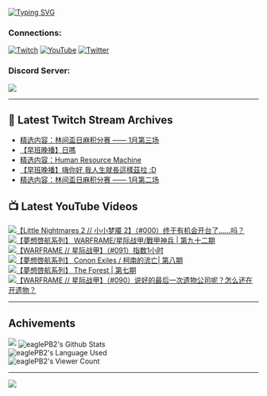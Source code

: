 <!--### Hello people, I'm EaglePB2 - The one who building something for fun 👋
Thank you for standby for this profile.   
The purpose of this profile is coming soon.   
You may come back later, as you wish if this readme.md is updated.   -->

<a href="https://git.io/typing-svg"><img src="https://readme-typing-svg.herokuapp.com?font=Fira+Code&duration=1000&pause=5000&vCenter=true&random=false&width=500&lines=%F0%9F%91%8B+Hello+Everyone%2C+I'm+EaglePB2.;%F0%9F%99%87+Thank+you+for+stopping+by+my+profile.+;%F0%9F%94%AD+%3D%3D%3D%3D+%F0%9F%94%AD;%F0%9F%91%8B+%E4%BD%A0%E5%A5%BD%EF%BC%8C%E6%AD%A1%E8%BF%8E%E4%BE%86%E5%88%B0%E6%88%91%E7%9A%84%E4%BB%A3%E7%A2%BC%E5%BA%AB%E3%80%82;%F0%9F%99%87+%E6%84%9F%E8%AC%9D%E5%89%8D%E4%BE%86%E5%8F%83%E8%A7%80%E5%B0%8F%E5%B1%8B+owo~" alt="Typing SVG" /></a>

### Connections:

[![Twitch](https://img.shields.io/badge/Twitch-9347FF?style=flat-square&logo=twitch&logoColor=white)](https://www.twitch.tv/eaglepb2)
[![YouTube](https://img.shields.io/badge/YouTube-%23FF0000.svg?style=flat-square&logo=YouTube&logoColor=white)](https://www.youtube.com/eaglepb2)
[![Twitter](https://img.shields.io/badge/Twitter-%231DA1F2.svg?style=flat-square&logo=Twitter&logoColor=white)](https://twitter.com/eaglepb2)

### Discord Server:

[![](https://invidget.switchblade.xyz/qKrub9b?theme=dark&language=ch)](https://discord.gg/qKrub9b)

---

## 👾 Latest Twitch Stream Archives
<!-- TWITCH:START -->
- [精选内容：林间盃日麻积分赛 —— 1月第三场](https://www.twitch.tv/videos/2043840465)
- [【早班晚播】日嗎](https://www.twitch.tv/videos/2042130935)
- [精选内容：Human Resource Machine](https://www.twitch.tv/videos/2039211634)
- [【早班晚播】嗨你好 我人生就長這樣茲拉 :D](https://www.twitch.tv/videos/2039017364)
- [精选内容：林间盃日麻积分赛 —— 1月第二场](https://www.twitch.tv/videos/2028353476)
<!-- TWITCH:END -->



## 📺 Latest YouTube Videos
<!-- YOUTUBE:START -->
<!-- YOUTUBE:END -->

<!-- BEGIN YOUTUBE-CARDS -->
<a href="https://www.youtube.com/watch?v=XumjVrkGH-Y">
  <picture>
    <source media="(prefers-color-scheme: dark)" srcset="https://ytcards.demolab.com/?id=XumjVrkGH-Y&title=%E3%80%90Little+Nightmares+2+%2F%2F+%E5%B0%8F%E5%B0%8F%E6%A2%A6%E9%AD%87+2%E3%80%91%EF%BC%88%23000%EF%BC%89%E7%BB%88%E4%BA%8E%E6%9C%89%E6%9C%BA%E4%BC%9A%E5%BC%80%E5%8F%B0%E4%BA%86%E2%80%A6%E2%80%A6%E5%90%97%EF%BC%9F&lang=zh&timestamp=1706598064&background_color=%230d1117&title_color=%23ffffff&stats_color=%23dedede&max_title_lines=1&width=250&border_radius=5&duration=18981">
    <img src="https://ytcards.demolab.com/?id=XumjVrkGH-Y&title=%E3%80%90Little+Nightmares+2+%2F%2F+%E5%B0%8F%E5%B0%8F%E6%A2%A6%E9%AD%87+2%E3%80%91%EF%BC%88%23000%EF%BC%89%E7%BB%88%E4%BA%8E%E6%9C%89%E6%9C%BA%E4%BC%9A%E5%BC%80%E5%8F%B0%E4%BA%86%E2%80%A6%E2%80%A6%E5%90%97%EF%BC%9F&lang=zh&timestamp=1706598064&background_color=%23ffffff&title_color=%2324292f&stats_color=%2357606a&max_title_lines=1&width=250&border_radius=5&duration=18981" alt="【Little Nightmares 2 // 小小梦魇 2】（#000）终于有机会开台了……吗？" title="【Little Nightmares 2 // 小小梦魇 2】（#000）终于有机会开台了……吗？">
  </picture>
</a>
<a href="https://www.youtube.com/watch?v=jWeV1_sm00I">
  <picture>
    <source media="(prefers-color-scheme: dark)" srcset="https://ytcards.demolab.com/?id=jWeV1_sm00I&title=%E3%80%90%E5%A4%A2%E6%83%B3%E5%95%93%E8%88%AA%E7%B3%BB%E5%88%97%E3%80%91+WARFRAME%2F%E6%98%9F%E9%99%85%E6%88%98%E7%94%B2%2F%E6%88%B0%E7%94%B2%E7%A5%9E%E5%85%B5+%7C+%E7%AC%AC%E4%B9%9D%E5%8D%81%E4%BA%8C%E6%9C%9F&lang=zh&timestamp=1706502971&background_color=%230d1117&title_color=%23ffffff&stats_color=%23dedede&max_title_lines=1&width=250&border_radius=5&duration=10997">
    <img src="https://ytcards.demolab.com/?id=jWeV1_sm00I&title=%E3%80%90%E5%A4%A2%E6%83%B3%E5%95%93%E8%88%AA%E7%B3%BB%E5%88%97%E3%80%91+WARFRAME%2F%E6%98%9F%E9%99%85%E6%88%98%E7%94%B2%2F%E6%88%B0%E7%94%B2%E7%A5%9E%E5%85%B5+%7C+%E7%AC%AC%E4%B9%9D%E5%8D%81%E4%BA%8C%E6%9C%9F&lang=zh&timestamp=1706502971&background_color=%23ffffff&title_color=%2324292f&stats_color=%2357606a&max_title_lines=1&width=250&border_radius=5&duration=10997" alt="【夢想啓航系列】 WARFRAME/星际战甲/戰甲神兵 | 第九十二期" title="【夢想啓航系列】 WARFRAME/星际战甲/戰甲神兵 | 第九十二期">
  </picture>
</a>
<a href="https://www.youtube.com/watch?v=JDuvqE5BJSA">
  <picture>
    <source media="(prefers-color-scheme: dark)" srcset="https://ytcards.demolab.com/?id=JDuvqE5BJSA&title=%E3%80%90WARFRAME+%2F%2F+%E6%98%9F%E9%99%85%E6%88%98%E7%94%B2%E3%80%91%EF%BC%88%23091%EF%BC%89%E6%8C%87%E6%95%B01%E5%B0%8F%E6%97%B6&lang=zh&timestamp=1706418008&background_color=%230d1117&title_color=%23ffffff&stats_color=%23dedede&max_title_lines=1&width=250&border_radius=5&duration=14349">
    <img src="https://ytcards.demolab.com/?id=JDuvqE5BJSA&title=%E3%80%90WARFRAME+%2F%2F+%E6%98%9F%E9%99%85%E6%88%98%E7%94%B2%E3%80%91%EF%BC%88%23091%EF%BC%89%E6%8C%87%E6%95%B01%E5%B0%8F%E6%97%B6&lang=zh&timestamp=1706418008&background_color=%23ffffff&title_color=%2324292f&stats_color=%2357606a&max_title_lines=1&width=250&border_radius=5&duration=14349" alt="【WARFRAME // 星际战甲】（#091）指数1小时" title="【WARFRAME // 星际战甲】（#091）指数1小时">
  </picture>
</a>
<a href="https://www.youtube.com/watch?v=k9iPSvfjJBs">
  <picture>
    <source media="(prefers-color-scheme: dark)" srcset="https://ytcards.demolab.com/?id=k9iPSvfjJBs&title=%E3%80%90%E5%A4%A2%E6%83%B3%E5%95%93%E8%88%AA%E7%B3%BB%E5%88%97%E3%80%91+Conon+Exiles+%2F+%E6%9F%AF%E5%8D%97%E7%9A%84%E6%B5%81%E4%BA%A1%7C+%E7%AC%AC%E5%85%AB%E6%9C%9F&lang=zh&timestamp=1706327168&background_color=%230d1117&title_color=%23ffffff&stats_color=%23dedede&max_title_lines=1&width=250&border_radius=5&duration=7845">
    <img src="https://ytcards.demolab.com/?id=k9iPSvfjJBs&title=%E3%80%90%E5%A4%A2%E6%83%B3%E5%95%93%E8%88%AA%E7%B3%BB%E5%88%97%E3%80%91+Conon+Exiles+%2F+%E6%9F%AF%E5%8D%97%E7%9A%84%E6%B5%81%E4%BA%A1%7C+%E7%AC%AC%E5%85%AB%E6%9C%9F&lang=zh&timestamp=1706327168&background_color=%23ffffff&title_color=%2324292f&stats_color=%2357606a&max_title_lines=1&width=250&border_radius=5&duration=7845" alt="【夢想啓航系列】 Conon Exiles / 柯南的流亡| 第八期" title="【夢想啓航系列】 Conon Exiles / 柯南的流亡| 第八期">
  </picture>
</a>
<a href="https://www.youtube.com/watch?v=Jd_g_sM0vkc">
  <picture>
    <source media="(prefers-color-scheme: dark)" srcset="https://ytcards.demolab.com/?id=Jd_g_sM0vkc&title=%E3%80%90%E5%A4%A2%E6%83%B3%E5%95%93%E8%88%AA%E7%B3%BB%E5%88%97%E3%80%91+The+Forest+%7C+%E7%AC%AC%E4%B8%83%E6%9C%9F&lang=zh&timestamp=1706251351&background_color=%230d1117&title_color=%23ffffff&stats_color=%23dedede&max_title_lines=1&width=250&border_radius=5&duration=15945">
    <img src="https://ytcards.demolab.com/?id=Jd_g_sM0vkc&title=%E3%80%90%E5%A4%A2%E6%83%B3%E5%95%93%E8%88%AA%E7%B3%BB%E5%88%97%E3%80%91+The+Forest+%7C+%E7%AC%AC%E4%B8%83%E6%9C%9F&lang=zh&timestamp=1706251351&background_color=%23ffffff&title_color=%2324292f&stats_color=%2357606a&max_title_lines=1&width=250&border_radius=5&duration=15945" alt="【夢想啓航系列】 The Forest | 第七期" title="【夢想啓航系列】 The Forest | 第七期">
  </picture>
</a>
<a href="https://www.youtube.com/watch?v=MXI672K_1yY">
  <picture>
    <source media="(prefers-color-scheme: dark)" srcset="https://ytcards.demolab.com/?id=MXI672K_1yY&title=%E3%80%90WARFRAME+%2F%2F+%E6%98%9F%E9%99%85%E6%88%98%E7%94%B2%E3%80%91%EF%BC%88%23090%EF%BC%89%E8%AF%B4%E5%A5%BD%E7%9A%84%E6%9C%80%E5%90%8E%E4%B8%80%E6%AC%A1%E9%81%97%E7%89%A9%E5%85%AC%E5%8F%B8%E5%91%A2%EF%BC%9F%E6%80%8E%E4%B9%88%E8%BF%98%E5%9C%A8%E5%BC%80%E9%81%97%E7%89%A9%EF%BC%9F&lang=zh&timestamp=1706158772&background_color=%230d1117&title_color=%23ffffff&stats_color=%23dedede&max_title_lines=1&width=250&border_radius=5&duration=11808">
    <img src="https://ytcards.demolab.com/?id=MXI672K_1yY&title=%E3%80%90WARFRAME+%2F%2F+%E6%98%9F%E9%99%85%E6%88%98%E7%94%B2%E3%80%91%EF%BC%88%23090%EF%BC%89%E8%AF%B4%E5%A5%BD%E7%9A%84%E6%9C%80%E5%90%8E%E4%B8%80%E6%AC%A1%E9%81%97%E7%89%A9%E5%85%AC%E5%8F%B8%E5%91%A2%EF%BC%9F%E6%80%8E%E4%B9%88%E8%BF%98%E5%9C%A8%E5%BC%80%E9%81%97%E7%89%A9%EF%BC%9F&lang=zh&timestamp=1706158772&background_color=%23ffffff&title_color=%2324292f&stats_color=%2357606a&max_title_lines=1&width=250&border_radius=5&duration=11808" alt="【WARFRAME // 星际战甲】（#090）说好的最后一次遗物公司呢？怎么还在开遗物？" title="【WARFRAME // 星际战甲】（#090）说好的最后一次遗物公司呢？怎么还在开遗物？">
  </picture>
</a>
<!-- END YOUTUBE-CARDS -->

---

## Achivements
[![](https://github-profile-trophy.vercel.app/?username=eaglepb2&theme=monokai&no-bg=true&&title=Repositories,Issues,Commit,MultiLanguage)](https://github.com/anuraghazra/github-readme-stats)
<img align="center" alt="eaglePB2's Github Stats" src="https://github-readme-stats.vercel.app/api?username=eaglePB2&show_icons=true&hide_border=true&theme=merko" />
<br>
<img align="center" alt="eaglePB2's Language Used" src="https://github-readme-stats.vercel.app/api/top-langs/?username=eaglePB2&show_icons=true&hide_border=true&theme=merko&layout=compact&langs_count=8" />
<br>
<img align="center" alt="eaglePB2's Viewer Count" src="https://visitcount.itsvg.in/api?id=eaglepb2&label=Profile%20Views&color=3&icon=5&pretty=true" />

<hr>

<!-- RANDOMQUOTE:START -->
![](https://quotes-github-readme.vercel.app/api?type=horizontal&theme=merko)
<!-- RANDOMQUOTE:END -->


<!--
       _____   _   _   _____       _____   _   _   ____   
      |_   _| | | | | |  ___|     |  ___| | \ | | |  _  \  
        | |   | |_| | | |___      | |___  |  \| | | | | | 
        | |   |  _  | |  ___|     |  ___| |     | | | | | 
        | |   | | | | | |___      | |___  | |\  | | |_| | 
        |_|   |_| |_| |_____|     |_____| |_| \_| |____ / 
      
-->
